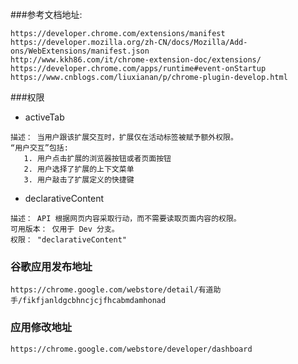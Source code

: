 ###参考文档地址:
```
https://developer.chrome.com/extensions/manifest
https://developer.mozilla.org/zh-CN/docs/Mozilla/Add-ons/WebExtensions/manifest.json
http://www.kkh86.com/it/chrome-extension-doc/extensions/
https://developer.chrome.com/apps/runtime#event-onStartup
https://www.cnblogs.com/liuxianan/p/chrome-plugin-develop.html
```
###权限

* activeTab
```
描述： 当用户跟该扩展交互时，扩展仅在活动标签被赋予额外权限。
“用户交互”包括:
   1. 用户点击扩展的浏览器按钮或者页面按钮
   2. 用户选择了扩展的上下文菜单
   3. 用户敲击了扩展定义的快捷键
```

* declarativeContent
```
描述： API 根据网页内容采取行动，而不需要读取页面内容的权限。
可用版本： 仅用于 Dev 分支。
权限： "declarativeContent"
```

### 谷歌应用发布地址
`https://chrome.google.com/webstore/detail/有道助手/fikfjanldgcbhncjcjfhcabmdamhonad`

### 应用修改地址
`https://chrome.google.com/webstore/developer/dashboard`
